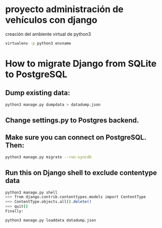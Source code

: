 # proyecto administración de vehículos con django

creación del ambiente virtual de python3

```sh
virtualenv -p python3 envname
```
# How to migrate Django from SQLite to PostgreSQL

## Dump existing data:

```sh
python3 manage.py dumpdata > datadump.json
```
## Change settings.py to Postgres backend.

## Make sure you can connect on PostgreSQL. Then:

```sh
python3 manage.py migrate --run-syncdb
```
## Run this on Django shell to exclude contentype data

```sh
python3 manage.py shell
>>> from django.contrib.contenttypes.models import ContentType
>>> ContentType.objects.all().delete()
>>> quit()
Finally:
```

```sh
python3 manage.py loaddata datadump.json
```
